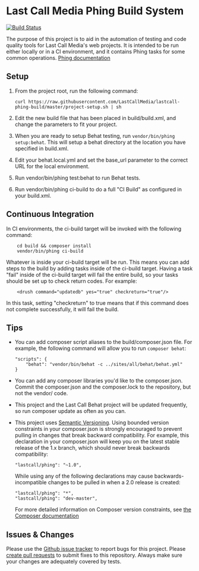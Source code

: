 Last Call Media Phing Build System
==================================

[![Build Status](https://travis-ci.org/LastCallMedia/lastcall-phing-build.svg?branch=master)](https://travis-ci.org/LastCallMedia/lastcall-phing-build)

The purpose of this project is to aid in the automation of testing and code quality tools for Last Call Media's web projects.  It is intended to be run either locally or in a CI environment, and it contains Phing tasks for some common operations.  [Phing documentation](http://www.phing.info/trac/wiki/Users/Documentation)

Setup
-----
1. From the project root, run the following command: 
    ```
    curl https://raw.githubusercontent.com/LastCallMedia/lastcall-phing-build/master/project-setup.sh | sh
    ```

1. Edit the new build file that has been placed in build/build.xml, and change the parameters to fit your project.
1. When you are ready to setup Behat testing, run `vendor/bin/phing setup:behat`.  This will setup a behat directory at the location you have specified in build.xml.
1. Edit your behat.local.yml and set the base_url parameter to the correct URL for the local environment.
1. Run vendor/bin/phing test:behat to run Behat tests.
1. Run vendor/bin/phing ci-build to do a full "CI Build" as configured in your build.xml.

Continuous Integration
----------------------
In CI environments, the ci-build target will be invoked with the following command:
```
    cd build && composer install
    vendor/bin/phing ci-build
```
Whatever is inside your ci-build target will be run.  This means you can add steps to the build by adding tasks inside of the ci-build target.  Having a task "fail" inside of the ci-build target will fail the entire build, so your tasks should be set up to check return codes.  For example:
```
    <drush command="updatedb" yes="true" checkreturn="true"/>
```
In this task, setting "checkreturn" to true means that if this command does not complete successfully, it will fail the build.

Tips
----
* You can add composer script aliases to the build/composer.json file.  For example, the following command will allow you to run `composer behat`:
    ```
    "scripts": {
        "behat": "vendor/bin/behat -c ../sites/all/behat/behat.yml"
    }
    ```
    
* You can add any composer libraries you'd like to the composer.json.  Commit the composer.json and the composer.lock to the repository, but not the vendor/ code.
* This project and the Last Call Behat project will be updated frequently, so run composer update as often as you can.
* This project uses [Semantic Versioning](http://semver.org/).  Using bounded version constraints in your composer.json is strongly encouraged to prevent pulling in changes that break backward compatibility.  For example, this declaration in your composer.json will keep you on the latest stable release of the 1.x branch, which should never break backwards compatibility:
    ```
    "lastcall/phing": "~1.0",
    ```
    
    While using any of the following declarations may cause backwards-incompatible changes to be pulled in when a 2.0 release is created:
    ```
    "lastcall/phing": "*",
    "lastcall/phing": "dev-master",
    ```
    For more detailed information on Composer version constraints, see [the Composer documentation](https://getcomposer.org/doc/01-basic-usage.md#package-versions)

Issues & Changes
----------------
Please use the [Github issue tracker](https://github.com/LastCallMedia/lastcall-phing-build/issues/new) to report bugs for this project.  Please [create pull requests](https://github.com/LastCallMedia/lastcall-phing-build/compare) to submit fixes to this repository.  Always make sure your changes are adequately covered by tests.
